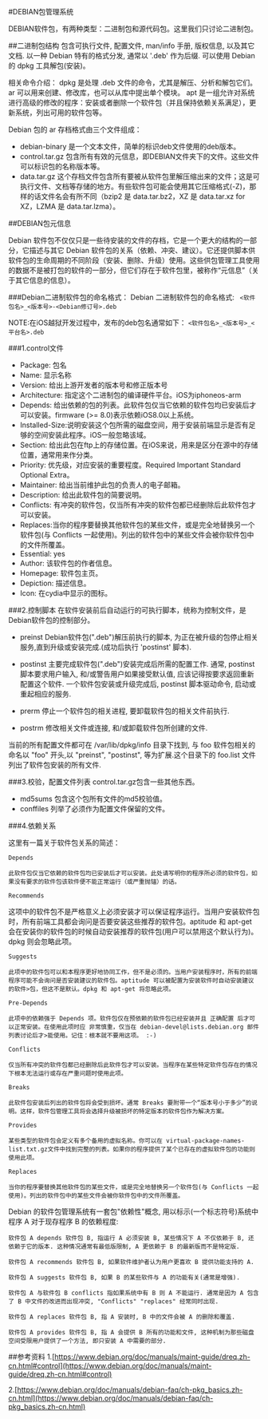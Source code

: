 #DEBIAN包管理系统

DEBIAN软件包，有两种类型：二进制包和源代码包。这里我们只讨论二进制包。

##二进制包结构
包含可执行文件, 配置文件, man/info 手册, 版权信息, 以及其它文档. 以一种 Debian 特有的格式分发, 通常以 '.deb' 作为后缀. 可以使用 Debian 的 dpkg 工具解包(安装)。

相关命令介绍：
    dpkg 是处理 .deb 文件的命令，尤其是解压、分析和解包它们。 
    ar   可以用来创建、修改库，也可以从库中提出单个模块。
    apt 是一组允许对系统进行高级的修改的程序：安装或者删除一个软件包（并且保持依赖关系满足），更新系统，列出可用的软件包等。 

Debian 包的 ar 存档格式由三个文件组成： 
- debian-binary 是一个文本文件，简单的标识deb文件使用的deb版本。
- control.tar.gz 包含所有有效的元信息，即DEBIAN文件夹下的文件。这些文件可以标识包的名称版本等。
- data.tar.gz 这个存档文件包含所有要被从软件包里解压缩出来的文件；这是可执行文件、文档等存储的地方。有些软件包可能会使用其它压缩格式(-Z)，那样的话文件名会有所不同（bzip2 是 data.tar.bz2，XZ 是 data.tar.xz for XZ，LZMA 是 data.tar.lzma）。 


##DEBIAN包元信息

Debian 软件包不仅仅只是一些待安装的文件的存档，它是一个更大的结构的一部分，它描述与其它 Debian 软件包的关系（依赖、冲突、建议）。它还提供脚本供软件包的生命周期的不同阶段（安装、删除、升级）使用。这些供包管理工具使用的数据不是被打包的软件的一部分，但它们存在于软件包里，被称作“元信息”（关于其它信息的信息）。

###Debian二进制软件包的命名格式：
Debian 二进制软件包的命名格式:
	`` <软件包名>_<版本号>-<Debian修订号>.deb`` 

NOTE:在iOS越狱开发过程中，发布的deb包名通常如下：
	``<软件包名>_<版本号>_<平台名>.deb``

###1.control文件
- Package: 包名
- Name:    显示名称
- Version: 给出上游开发者的版本号和修正版本号
- Architecture: 指定这个二进制包的编译硬件平台。iOS为iphoneos-arm
- Depends: 给出依赖的包的列表。此软件包仅当它依赖的软件包均已安装后才可以安装。firmware (>= 8.0)表示依赖iOS8.0以上系统。
- Installed-Size:说明安装这个包所需的磁盘空间，用于安装前端显示是否有足够的空间安装此程序。iOS一般忽略该域。
- Section: 给出此包在ftp上的存储位置。在iOS来说，用来是区分在源中的存储位置，通常用来作分类。
- Priority: 优先级，对应安装的重要程度。Required Important Standard Optional Extra。
- Maintainer: 给出当前维护此包的负责人的电子邮箱。
- Description: 给出此软件包的简要说明。
- Conflicts: 有冲突的软件包，仅当所有冲突的软件包都已经删除后此软件包才可以安装。
- Replaces:当你的程序要替换其他软件包的某些文件，或是完全地替换另一个软件包(与 Conflicts 一起使用)。列出的软件包中的某些文件会被你软件包中的文件所覆盖。  
- Essential: yes
- Author: 该软件包的作者信息。
- Homepage: 软件包主页。
- Depiction: 描述信息。
- Icon:  在cydia中显示的图标。

###2.控制脚本
在软件安装前后自动运行的可执行脚本，统称为控制文件，是Debian软件包的控制部分。

- preinst    Debian软件包(".deb")解压前执行的脚本, 为正在被升级的包停止相关服务,直到升级或安装完成.(成功后执行 'postinst' 脚本).
- postinst   主要完成软件包(".deb")安装完成后所需的配置工作. 通常, postinst 脚本要求用户输入, 和/或警告用户如果接受默认值, 应该记得按要求返回重新配置这个软件. 一个软件包安装或升级完成后, postinst 脚本驱动命令, 启动或重起相应的服务.

- prerm      停止一个软件包的相关进程, 要卸载软件包的相关文件前执行.
- postrm     修改相关文件或连接, 和/或卸载软件包所创建的文件.

当前的所有配置文件都可在 /var/lib/dpkg/info 目录下找到, 与 foo 软件包相关的命名以 "foo" 开头,以 "preinst", "postinst", 等为扩展.这个目录下的 foo.list 文件列出了软件包安装的所有文件.

###3.校验，配置文件列表
control.tar.gz包含一些其他东西。

- md5sums 包含这个包所有文件的md5校验值。
- conffiles 列举了必须作为配置文件保留的文件。

###4.依赖关系

 这里有一篇关于软件包关系的简述：

    Depends

    此软件包仅当它依赖的软件包均已安装后才可以安装。此处请写明你的程序所必须的软件包，如果没有要求的软件包该软件便不能正常运行（或严重抛锚）的话。

    Recommends

   这项中的软件包不是严格意义上必须安装才可以保证程序运行。当用户安装软件包时，所有前端工具都会询问是否要安装这些推荐的软件包。aptitude 和 apt-get 会在安装你的软件包的时候自动安装推荐的软件包(用户可以禁用这个默认行为)。dpkg 则会忽略此项。

    Suggests

    此项中的软件包可以和本程序更好地协同工作，但不是必须的。当用户安装程序时，所有的前端程序可能不会询问是否安装建议的软件包。aptitude 可以被配置为安装软件时自动安装建议的软件>包，但这不是默认。dpkg 和 apt-get 将忽略此项。

    Pre-Depends

    此项中的依赖强于 Depends 项。软件包仅在预依赖的软件包已经安装并且 正确配置 后才可以正常安装。在使用此项时应 非常慎重，仅当在 debian-devel@lists.debian.org 邮件列表讨论后才>能使用。记住：根本就不要用这项。 :-)

    Conflicts

    仅当所有冲突的软件包都已经删除后此软件包才可以安装。当程序在某些特定软件包存在的情况下根本无法运行或存在严重问题时使用此项。

    Breaks

    此软件包安装后列出的软件包将会受到损坏。通常 Breaks 要附带一个“版本号小于多少”的说明。这样，软件包管理工具将会选择升级被损坏的特定版本的软件包作为解决方案。

    Provides

    某些类型的软件包会定义有多个备用的虚拟名称。你可以在 virtual-package-names-list.txt.gz文件中找到完整的列表。如果你的程序提供了某个已存在的虚拟软件包的功能则使用此项。

    Replaces

    当你的程序要替换其他软件包的某些文件，或是完全地替换另一个软件包(与 Conflicts 一起使用)。列出的软件包中的某些文件会被你软件包中的文件所覆盖。


 Debian 的软件包管理系统有一套包"依赖性"概念, 用以标示(一个标志符号)系统中程序 A 对于现存程序 B 的依赖程度:

    软件包 A depends 软件包 B, 指运行 A 必须安装 B, 某些情况下 A 不仅依赖于 B, 还依赖于它的版本. 这种情况通常有最低版限制, A 更依赖于 B 的最新版而不是特定版.

    软件包 A recommends 软件包 B, 如果软件维护者认为用户更喜欢 B 提供功能支持的 A.

    软件包 A suggests 软件包 B, 如果 B 的某些软件与 A 的功能有关(通常是增强).

    软件包 A 与软件包 B conflicts 指如果系统中有 B 则 A 不能运行. 通常是因为 A 包含了 B 中文件的改进而出现冲突, "Conflicts" "replaces" 经常同时出现.

    软件包 A replaces 软件包 B, 指 A 安装时, B 中的文件会被 A 的删除和覆盖.

    软件包 A provides 软件包 B, 指 A 会提供 B 所有的功能和文件, 这种机制为那些磁盘空间受限用户提供了一个方法, 即只安装 A 中需要的部分.



##参考资料
1.[https://www.debian.org/doc/manuals/maint-guide/dreq.zh-cn.html#control](https://www.debian.org/doc/manuals/maint-guide/dreq.zh-cn.html#control)

2.[https://www.debian.org/doc/manuals/debian-faq/ch-pkg_basics.zh-cn.html](https://www.debian.org/doc/manuals/debian-faq/ch-pkg_basics.zh-cn.html)
